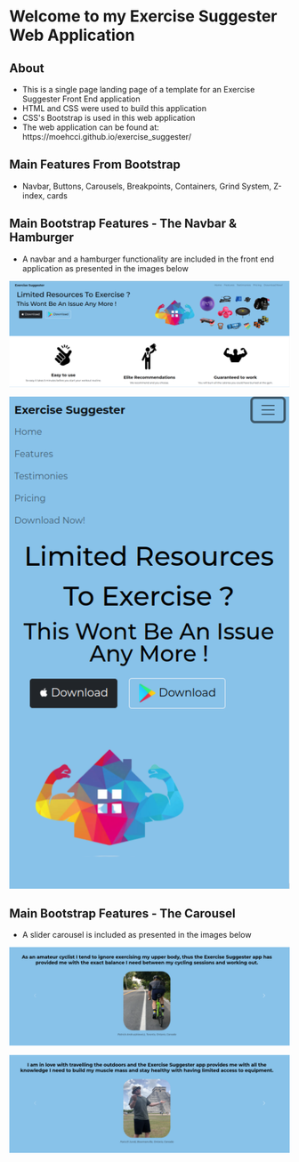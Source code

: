 <h1>Welcome to my Exercise Suggester Web Application </h1>
<h2> About </h2>
<ul>
<li>
This is a single page landing page of a template for an Exercise Suggester Front End application
</li>
    <li>
HTML and CSS were used to build this application</li>
    <li>
CSS's Bootstrap is used in this web application </li>
    <li>
The web application can be found at: https://moehcci.github.io/exercise_suggester/ </li>
</ul>

<h2> Main Features From Bootstrap </h2>
<ul>
<li>
Navbar, Buttons, Carousels, Breakpoints, Containers, Grind System, Z-index, cards </li>
</ul>

<h2> Main Bootstrap Features - The Navbar & Hamburger </h2>
<ul>
<li>
A navbar and a hamburger functionality are included in the front end application as presented in the images below</li>
</ul>
<p>
<img src="navbar.png" />
</p>
<p>
<img src="hamburger.png" />
</p>

<h2> Main Bootstrap Features - The Carousel </h2>
<ul>
<li>
A slider carousel is included as presented in the images below</li>
</ul>
<p>
<img src="carousel_one.png" />
</p>
<p>
<img src="carousel_two.png" />
</p>
